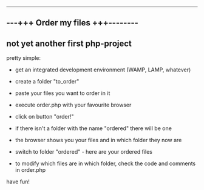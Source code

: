---------------------------------
---+++ Order my files +++--------
---------------------------------
not yet another first php-project
---------------------------------

pretty simple:

- get an integrated development environment (WAMP, LAMP, whatever)
- create a folder "to_order"
- paste your files you want to order in it
- execute order.php with your favourite browser
- click on button "order!"
- if there isn't a folder with the name "ordered" there will be one
- the browser shows you your files and in which folder they now are
- switch to folder "ordered" - here are your ordered files

- to modify which files are in which folder, check the code and comments in order.php


have fun!


